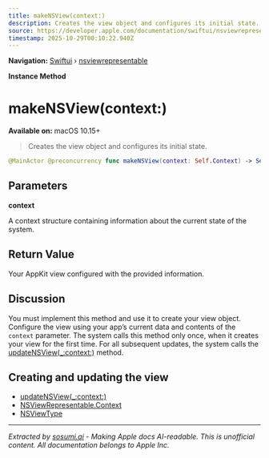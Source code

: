 ```yaml
---
title: makeNSView(context:)
description: Creates the view object and configures its initial state.
source: https://developer.apple.com/documentation/swiftui/nsviewrepresentable/makensview(context:)
timestamp: 2025-10-29T00:10:22.940Z
---
```


**Navigation:** [Swiftui](/documentation/swiftui) › [nsviewrepresentable](/documentation/swiftui/nsviewrepresentable)

**Instance Method**

# makeNSView(context:)

**Available on:** macOS 10.15+

> Creates the view object and configures its initial state.

```swift
@MainActor @preconcurrency func makeNSView(context: Self.Context) -> Self.NSViewType
```

## Parameters

**context**

A context structure containing information about the current state of the system.



## Return Value

Your AppKit view configured with the provided information.

## Discussion

You must implement this method and use it to create your view object. Configure the view using your app’s current data and contents of the `context` parameter. The system calls this method only once, when it creates your view for the first time. For all subsequent updates, the system calls the [updateNSView(_:context:)](/documentation/swiftui/nsviewrepresentable/updatensview(_:context:)) method.

## Creating and updating the view

- [updateNSView(_:context:)](/documentation/swiftui/nsviewrepresentable/updatensview(_:context:))
- [NSViewRepresentable.Context](/documentation/swiftui/nsviewrepresentable/context)
- [NSViewType](/documentation/swiftui/nsviewrepresentable/nsviewtype)

---

*Extracted by [sosumi.ai](https://sosumi.ai) - Making Apple docs AI-readable.*
*This is unofficial content. All documentation belongs to Apple Inc.*
